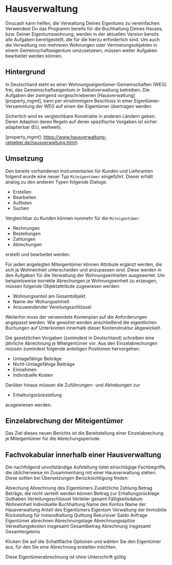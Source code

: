 # Hausverwaltung

Gnucash kann helfen, die Verwaltung Deines Eigentums zu vereinfachen.
Verwendest Du das Programm bereits für die Buchhaltung Deines Hauses,
bzw. Deiner Eigentumswohnung, werden in der aktuellen Version bereits
alle Aufgaben bereitgestellt, die für die hierzu erforderlich sind.
Um auch die Verwaltung von mehreren Wohnungen oder Vermietungsobjekten
in einem Gemeinschaftseigentum umzusetzewn, müssen weiter Aufgaben
bearbeitet werden können.

## Hintergrund

In Deutschland steht es einer Wohnungseigentümer-Gemeinschaften (WEG)
frei, das Gemeinschaftseigentum in Selbstverwaltung betreiben. Die
Aufgaben der zwingend vorgeschriebenen
[Hausverwaltung][property_mgmt], kann per einstimmigem Beschluss in
einer Eigentümer-Versammlung der WEG auf einen der Eigentümer
übertragen werden.

Sicherlich wird es vergleichbare Konstrukte in anderen Ländern
geben. Deren Adaption deren Regeln auf deren spezifische Vorgaben ist
sicher adaptierbar (EU, weltweit).

[property_mgmt]: https://www.hausverwaltung-ratgeber.de/hausverwaltung.html).

## Umsetzung

Den bereits vorhandenen Instrumentarien für Kunden und Lieferanten
folgend wurde eine neuer Typ `Miteigentümer` eingeführt. Dieser erhält
analog zu den anderen Typen folgende Dialoge:

* Erstellen
* Bearbeiten
* Auflisten
* Suchen

Vergleichbar zu Kunden können nunmehr für die `Miteigentümer`

* Rechnungen
* Bestellungen
* Zahlungen
* Abrechungen

erstellt und bearbeitet werden.

Für jeden angelegten Miteigentümer können Attribute ergänzt werden,
die sich je Wohneinheit unterscheiden und anzupassen sind.  Diese
werden in den Aufgaben für die Verwaltung der Wohnungseinheiten
ausgewertet.  Um beispielsweise korrekte Abrechungen je
Wohnungseinheit zu erzeugen, müssen folgende Objektattribute zugewiesen
werden:

* Wohnungsanteil am Gesamtobjekt
* Name der Wohungseinheit
* Anzuwendender Vereilungsschlüssel

Weiterhin muss der verwendete Kontenplan auf die Anforderungen
angepasst werden. Wie gewohnt werden anschließend die eigentlichen
Buchungen auf Unterkonten innerhalb dieser Kontenstruktur abgewickelt.

Die gesetzlichen Vorgaben (zumindest in Deutschland) schreiben eine
jährliche Abrechnung je Miteigentümer vor. Aus den Einzelabrechungen müssen
zumindest folgende anteiligen Positionen hervorgehen:

* Umlagefähige Beiträge
* Nicht-Umlagefähige Beiträge
* Einnahmen
* Individuelle Kosten

Darüber hinaus müssen die Zuführungen- und Abhebungen zur

* Erhaltungsrückstellung

ausgewiesen werden.

## Einzelabrechung der Miteigentümer

Das Ziel dieses neuen Berichts ist die Bereitstellung einer
Einzelabrechung je Miteigentümer für die Abrechungsperiode.

## Fachvokabular innerhalb einer Hausverwaltung

Die nachfolgend unvollständige Aufstellung listet einschlägige Fachbegriffe,
die üblicherweise im Zusammenhang mit einer Hausverwaltung stehen.
Diese sollten bei Übersetzungen Berücksichtigung finden:

Abrechung
Abrechnung des Eigentümers
Zusätzliche Zahlung
Betrag
Beträge, die nicht verteilt werden können
Beitrag zur Erhaltungsrücklage
Guthaben
Verteilungsschlüssel
Verteiler gesamt
Fälligkeitsdatum
Wohneinheit
Individuelle Buchhaltung
Name des Kontos
Name der Hausverwaltung
Anteil des Eigentümers
Eigentum
Verwaltung der Immobilie
Rückstellung für Instandhaltung
Quittung
Rekursiver Saldo
Anfrage
Eigentümer abrechnen
Abrechnungstage
Abrechnungsspitze
Verwaltungskosten insgesamt
Gesamtbetrag
Abrechnung insgesamt
Gesamtergebnis

Klicken Sie auf die Schaltfläche Optionen und wählen Sie den
Eigentümer aus, für den Sie eine Abrechnung erstellen möchten.

Diese Eigentümerabrechnung ist ohne Unterschrift gültig
